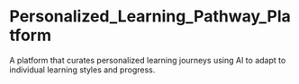 # Personalized_Learning_Pathway_Platform
A platform that curates personalized learning journeys using AI to adapt to individual learning styles and progress.
